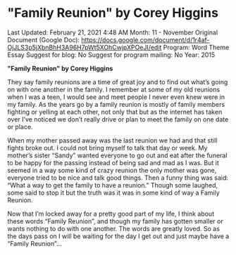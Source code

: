 # "Family Reunion" by Corey Higgins

Last Updated: February 21, 2021 4:48 AM
Month: 11 - November
Original Document (Google Doc): https://docs.google.com/document/d/1r4af-OjJLS3p5jXbnBhH3A96H7pWt5XOhCwjpXPOeJI/edit
Program: Word Theme Essay
Suggest for blog: No
Suggest for program mailing: No
Year: 2015

**"Family Reunion" by Corey Higgins**

They say family reunions are a time of great joy and to find out what’s going on with one another in the family. I remember at some of my old reunions when I was a teen, I would see and meet people I never even knew were in my family. As the years go by a family reunion is mostly of family members fighting or yelling at each other, not only that but as the internet has taken over I’ve noticed we don’t really drive or plan to meet the family on one date or place.

When my mother passed away was the last reunion we had and that still fights broke out. I could not bring myself to talk that day or week. My mother’s sister “Sandy” wanted everyone to go out and eat after the funeral to be happy for the passing instead of being sad and mad as I was. But it seemed in a way some kind of crazy reunion the only mother was gone, everyone tried to be nice and talk good things. Then a funny thing was said: “What a way to get the family to have a reunion.” Though some laughed, some said to stop it but the truth was it was in some kind of way a Family Reunion.

Now that I’m locked away for a pretty good part of my life, I think about these words “Family Reunion”, and though my family has gotten smaller or wants nothing to do with one another. The words are greatly loved. So as the days pass on I will be waiting for the day I get out and just maybe have a “Family Reunion”…